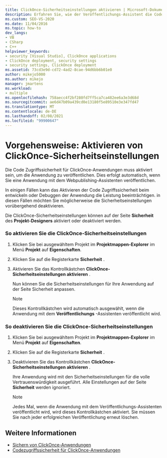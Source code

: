 ```yaml
---
title: ClickOnce-Sicherheitseinstellungen aktivieren | Microsoft-Dokumentation
description: Erfahren Sie, wie der Veröffentlichungs-Assistent die Code Zugriffssicherheit für ClickOnce-Anwendungen automatisch aktiviert, um die Anwendung zu veröffentlichen.
ms.custom: SEO-VS-2020
ms.date: 11/04/2016
ms.topic: how-to
dev_langs:
- VB
- CSharp
- C++
helpviewer_keywords:
- security [Visual Studio], ClickOnce applications
- ClickOnce deployment, security settings
- security settings, ClickOnce deployment
ms.assetid: 73cd3e9d-cd72-4ad2-8cae-94d6bb6b01e0
author: mikejo5000
ms.author: mikejo
manager: jmartens
ms.workload:
- multiple
ms.openlocfilehash: 758aecc4f2bf280fd7ff5ca7ca482ee6a3e3d68d
ms.sourcegitcommit: ae6d47b09a439cd0e13180f5e89510e3e347fd47
ms.translationtype: MT
ms.contentlocale: de-DE
ms.lasthandoff: 02/08/2021
ms.locfileid: "99900647"
---
```

# <a name="how-to-enable-clickonce-security-settings"></a>Vorgehensweise: Aktivieren von ClickOnce-Sicherheitseinstellungen
Die Code Zugriffssicherheit für ClickOnce-Anwendungen muss aktiviert sein, um die Anwendung zu veröffentlichen. Dies erfolgt automatisch, wenn Sie eine Anwendung mit dem Webpublishing-Assistenten veröffentlichen.

 In einigen Fällen kann das Aktivieren der Code Zugriffssicherheit beim entwickeln oder Debuggen der Anwendung die Leistung beeinträchtigen. in diesen Fällen möchten Sie möglicherweise die Sicherheitseinstellungen vorübergehend deaktivieren.

 Die ClickOnce-Sicherheitseinstellungen können auf der Seite **Sicherheit** des **Projekt-Designers** aktiviert oder deaktiviert werden.

### <a name="to-enable-clickonce-security-settings"></a>So aktivieren Sie die ClickOnce-Sicherheitseinstellungen

1. Klicken Sie bei ausgewähltem Projekt im **Projektmappen-Explorer** im Menü **Projekt** auf **Eigenschaften**.

2. Klicken Sie auf die Registerkarte **Sicherheit** .

3. Aktivieren Sie das Kontrollkästchen **ClickOnce-Sicherheitseinstellungen aktivieren** .

     Nun können Sie die Sicherheitseinstellungen für Ihre Anwendung auf der Seite Sicherheit anpassen.

    > [!NOTE]
    > Dieses Kontrollkästchen wird automatisch ausgewählt, wenn die Anwendung mit dem **Veröffentlichungs** -Assistenten veröffentlicht wird.

### <a name="to-disable-clickonce-security-settings"></a>So deaktivieren Sie die ClickOnce-Sicherheitseinstellungen

1. Klicken Sie bei ausgewähltem Projekt im **Projektmappen-Explorer** im Menü **Projekt** auf **Eigenschaften**.

2. Klicken Sie auf die Registerkarte **Sicherheit** .

3. Deaktivieren Sie das Kontrollkästchen **ClickOnce-Sicherheitseinstellungen aktivieren** .

     Ihre Anwendung wird mit den Sicherheitseinstellungen für die volle Vertrauenswürdigkeit ausgeführt. Alle Einstellungen auf der Seite **Sicherheit** werden ignoriert.

    > [!NOTE]
    > Jedes Mal, wenn die Anwendung mit dem Veröffentlichungs-Assistenten veröffentlicht wird, wird dieses Kontrollkästchen aktiviert. Sie müssen Sie nach jeder erfolgreichen Veröffentlichung erneut löschen.

## <a name="see-also"></a>Weitere Informationen
- [Sichern von ClickOnce-Anwendungen](../deployment/securing-clickonce-applications.md)
- [Codezugriffssicherheit für ClickOnce-Anwendungen](../deployment/code-access-security-for-clickonce-applications.md)
